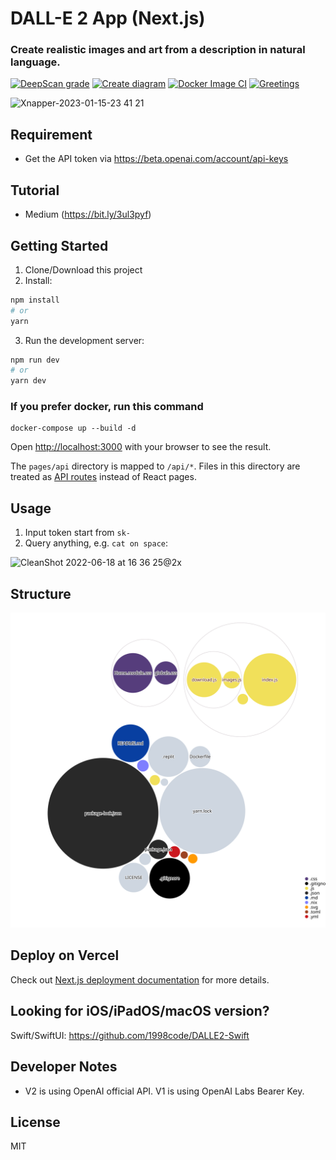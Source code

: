 # DALL-E 2 App (Next.js)
### Create realistic images and art from a description in natural language.

[![DeepScan grade](https://deepscan.io/api/teams/18632/projects/21948/branches/641242/badge/grade.svg)](https://deepscan.io/dashboard#view=project&tid=18632&pid=21948&bid=641242)
[![Create diagram](https://github.com/1998code/DALLE-2-App/actions/workflows/diagram.yml/badge.svg?branch=v2)](https://github.com/1998code/DALLE-2-App/actions/workflows/diagram.yml)
[![Docker Image CI](https://github.com/1998code/DALLE-2-App/actions/workflows/docker-image.yml/badge.svg?branch=v2)](https://github.com/1998code/DALLE-2-App/actions/workflows/docker-image.yml)
[![Greetings](https://github.com/1998code/DALLE-2-App/actions/workflows/greetings.yml/badge.svg?branch=v2)](https://github.com/1998code/DALLE-2-App/actions/workflows/greetings.yml)

![Xnapper-2023-01-15-23 41 21](https://user-images.githubusercontent.com/54872601/212551185-c762e8b3-1d88-4c50-aeb2-caf7b302e9d2.jpg)

## Requirement
- Get the API token via https://beta.openai.com/account/api-keys

## Tutorial
- Medium (https://bit.ly/3ul3pyf)

## Getting Started
1. Clone/Download this project
2. Install:
```bash
npm install
# or
yarn
```
3. Run the development server:
```bash
npm run dev
# or
yarn dev
```

### If you prefer docker, run this command
```
docker-compose up --build -d
```

Open [http://localhost:3000](http://localhost:3000) with your browser to see the result.

The `pages/api` directory is mapped to `/api/*`. Files in this directory are treated as [API routes](https://nextjs.org/docs/api-routes/introduction) instead of React pages.

## Usage
1. Input token start from `sk-`
2. Query anything, e.g. `cat on space`:
<img width="1024" alt="CleanShot 2022-06-18 at 16 36 25@2x" src="https://user-images.githubusercontent.com/54872601/174429869-97ce491e-6aa1-4887-a7e9-f9b99b5df38a.png">

## Structure
![Diagram](https://raw.githubusercontent.com/1998code/DALLE-2-App/v1/diagram.svg)

## Deploy on Vercel
Check out [Next.js deployment documentation](https://nextjs.org/docs/deployment) for more details.

## Looking for iOS/iPadOS/macOS version?
Swift/SwiftUI: https://github.com/1998code/DALLE2-Swift

## Developer Notes
- V2 is using OpenAI official API. V1 is using OpenAI Labs Bearer Key.

## License
MIT
